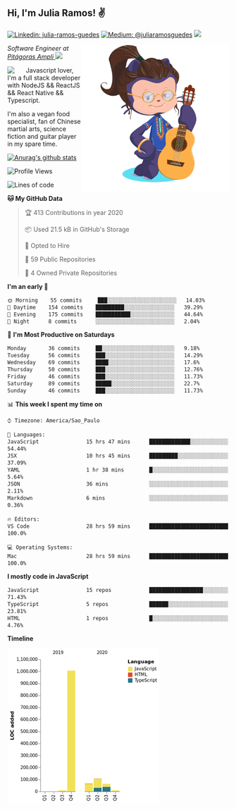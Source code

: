 <h2>Hi, I'm Julia Ramos! &#9996</h2>

[![Linkedin: julia-ramos-guedes](https://img.shields.io/badge/-Linkedin-blue?style=flat&logo=Linkedin&logoColor=white&link=https://www.linkedin.com/in/julia-ramos-guedes/)](https://www.linkedin.com/in/julia-ramos-guedes/)
[![Medium: @juliaramosguedes](https://img.shields.io/badge/-Medium-black?style=flat&logo=Medium&logoColor=white&link=https://medium.com/@juliaramosguedes/)](https://medium.com/@juliaramosguedes/)
![](https://medium.com/@juliaramosguedes/followers)

<!-- 
![Waka Readme](https://github.com/juliaramosguedes/juliaramosguedes/workflows/Waka%20Readme/badge.svg)

![GitHub followers](https://img.shields.io/github/followers/juliaramosguedes?label=Follow&style=for-the-badge&logo=Github&logoColor=white)

![Twitter Follow](https://img.shields.io/twitter/follow/juliaramosdev?label=Follow&style=for-the-badge)
<img src="https://icon-icons.com/icons2/2107/PNG/48/file_type_node_icon_130301.png" width="16px">
<img src="https://icon-icons.com/icons2/2108/PNG/48/react_icon_130845.png" width="16px"> 
 -->

<img align='right' src="https://github.com/juliaramosguedes/juliaramosguedes/blob/master/assets/octocat_julia.png?raw=true" width="335">
<p><em>Software Engineer at <a href="https://www.ampli.com.br/graduacao/vestibular/n">Pitágoras Ampli </a><img src="https://media.giphy.com/media/WUlplcMpOCEmTGBtBW/giphy.gif" width="30"> 
</em></p>


<img align='left' src="https://icon-icons.com/icons2/2108/PNG/48/javascript_icon_130900.png" width="42px"> <p>Javascript lover, I'm a full stack developer with NodeJS && ReactJS && React Native && Typescript.</p>
<p>I'm also a vegan food specialist, fan of Chinese martial arts, science fiction and guitar player in my spare time.</p>

[![Anurag's github stats](https://github-readme-stats.vercel.app/api?username=juliaramosguedes&hide=issues&count_private=true&show_icons=true&theme=dracula)](https://juliaramos.com.br)
<!-- 
<h3>Checkout some stats since 05/08/2020</h3>
 -->
 
<!--START_SECTION:waka-->
![Profile Views](http://img.shields.io/badge/Profile%20Views-141-blue)

![Lines of code](https://img.shields.io/badge/From%20Hello%20World%20I've%20written-2.5%20million%20Lines%20of%20code-blue)

**🐱 My GitHub Data** 

> 🏆 413 Contributions in year 2020
 > 
> 📦 Used 21.5 kB in GitHub's Storage 
 > 
> 💼 Opted to Hire
 > 
> 📜 59 Public Repositories 
 > 
> 🔑 4 Owned Private Repositories 

**I'm an early 🐤** 

```text
🌞 Morning    55 commits     ███░░░░░░░░░░░░░░░░░░░░░░   14.03% 
🌆 Daytime    154 commits    █████████░░░░░░░░░░░░░░░░   39.29% 
🌃 Evening    175 commits    ███████████░░░░░░░░░░░░░░   44.64% 
🌙 Night      8 commits      ░░░░░░░░░░░░░░░░░░░░░░░░░   2.04%

```
📅 **I'm Most Productive on Saturdays** 

```text
Monday       36 commits     ██░░░░░░░░░░░░░░░░░░░░░░░   9.18% 
Tuesday      56 commits     ███░░░░░░░░░░░░░░░░░░░░░░   14.29% 
Wednesday    69 commits     ████░░░░░░░░░░░░░░░░░░░░░   17.6% 
Thursday     50 commits     ███░░░░░░░░░░░░░░░░░░░░░░   12.76% 
Friday       46 commits     ███░░░░░░░░░░░░░░░░░░░░░░   11.73% 
Saturday     89 commits     █████░░░░░░░░░░░░░░░░░░░░   22.7% 
Sunday       46 commits     ███░░░░░░░░░░░░░░░░░░░░░░   11.73%

```


📊 **This week I spent my time on** 

```text
⌚︎ Timezone: America/Sao_Paulo

💬 Languages: 
JavaScript               15 hrs 47 mins      █████████████░░░░░░░░░░░░   54.44% 
JSX                      10 hrs 45 mins      █████████░░░░░░░░░░░░░░░░   37.09% 
YAML                     1 hr 38 mins        █░░░░░░░░░░░░░░░░░░░░░░░░   5.64% 
JSON                     36 mins             ░░░░░░░░░░░░░░░░░░░░░░░░░   2.11% 
Markdown                 6 mins              ░░░░░░░░░░░░░░░░░░░░░░░░░   0.36%

🔥 Editors: 
VS Code                  28 hrs 59 mins      █████████████████████████   100.0%

💻 Operating Systems: 
Mac                      28 hrs 59 mins      █████████████████████████   100.0%

```

**I mostly code in JavaScript** 

```text
JavaScript               15 repos            █████████████████░░░░░░░░   71.43% 
TypeScript               5 repos             ██████░░░░░░░░░░░░░░░░░░░   23.81% 
HTML                     1 repos             █░░░░░░░░░░░░░░░░░░░░░░░░   4.76%

```


**Timeline**

![Chart not found](https://github.com/juliaramosguedes/juliaramosguedes/blob/master/charts/bar_graph.png) 


<!--END_SECTION:waka-->
